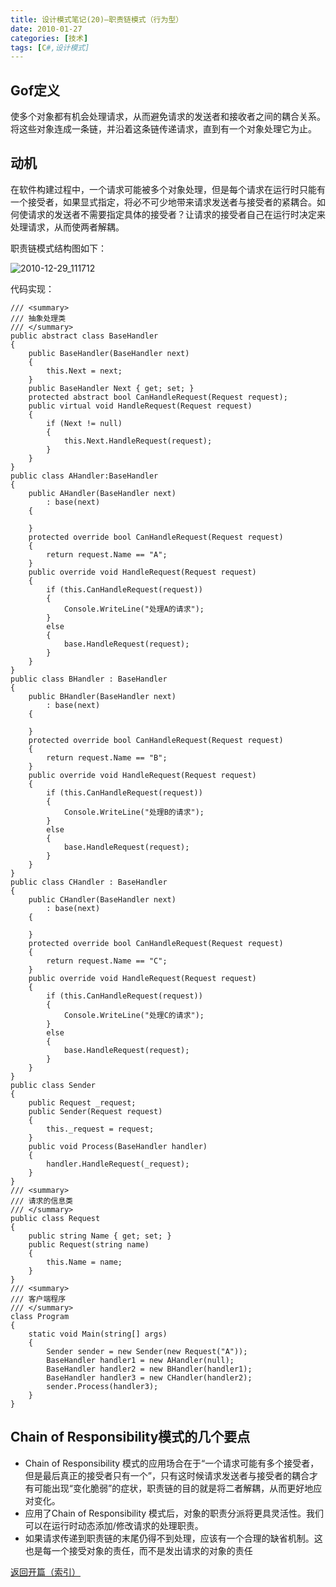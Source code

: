 ```yaml
---
title: 设计模式笔记(20)—职责链模式（行为型）
date: 2010-01-27
categories: [技术]
tags: [C#,设计模式]
---
```


## Gof定义

使多个对象都有机会处理请求，从而避免请求的发送者和接收者之间的耦合关系。将这些对象连成一条链，并沿着这条链传递请求，直到有一个对象处理它为止。

## 动机

在软件构建过程中，一个请求可能被多个对象处理，但是每个请求在运行时只能有一个接受者，如果显式指定，将必不可少地带来请求发送者与接受者的紧耦合。如何使请求的发送者不需要指定具体的接受者？让请求的接受者自己在运行时决定来处理请求，从而使两者解耦。

职责链模式结构图如下：

![2010-12-29_111712](https://cdn.jsdelivr.net/gh/oec2003/hblog-images/img/202201290613054.png)

代码实现：

```
/// <summary>
/// 抽象处理类
/// </summary>
public abstract class BaseHandler
{
    public BaseHandler(BaseHandler next)
    {
        this.Next = next;
    }
    public BaseHandler Next { get; set; }
    protected abstract bool CanHandleRequest(Request request);
    public virtual void HandleRequest(Request request)
    {
        if (Next != null)
        {
            this.Next.HandleRequest(request);
        }
    }
}
public class AHandler:BaseHandler
{
    public AHandler(BaseHandler next)
        : base(next)
    {

    }
    protected override bool CanHandleRequest(Request request)
    {
        return request.Name == "A";
    }
    public override void HandleRequest(Request request)
    {
        if (this.CanHandleRequest(request))
        {
            Console.WriteLine("处理A的请求");
        }
        else
        {
            base.HandleRequest(request);
        }
    }
}
public class BHandler : BaseHandler
{
    public BHandler(BaseHandler next)
        : base(next)
    {

    }
    protected override bool CanHandleRequest(Request request)
    {
        return request.Name == "B";
    }
    public override void HandleRequest(Request request)
    {
        if (this.CanHandleRequest(request))
        {
            Console.WriteLine("处理B的请求");
        }
        else
        {
            base.HandleRequest(request);
        }
    }
}
public class CHandler : BaseHandler
{
    public CHandler(BaseHandler next)
        : base(next)
    {

    }
    protected override bool CanHandleRequest(Request request)
    {
        return request.Name == "C";
    }
    public override void HandleRequest(Request request)
    {
        if (this.CanHandleRequest(request))
        {
            Console.WriteLine("处理C的请求");
        }
        else
        {
            base.HandleRequest(request);
        }
    }
}
public class Sender
{
    public Request _request;
    public Sender(Request request)
    {
        this._request = request;
    }
    public void Process(BaseHandler handler)
    {
        handler.HandleRequest(_request);
    }
}
/// <summary>
/// 请求的信息类
/// </summary>
public class Request
{
    public string Name { get; set; }
    public Request(string name)
    {
        this.Name = name;
    }
}
/// <summary>
/// 客户端程序
/// </summary>
class Program
{
    static void Main(string[] args)
    {
        Sender sender = new Sender(new Request("A"));
        BaseHandler handler1 = new AHandler(null);
        BaseHandler handler2 = new BHandler(handler1);
        BaseHandler handler3 = new CHandler(handler2);
        sender.Process(handler3);
    }
}
```

## Chain of Responsibility模式的几个要点

* Chain of Responsibility 模式的应用场合在于“一个请求可能有多个接受者，但是最后真正的接受者只有一个”，只有这时候请求发送者与接受者的耦合才有可能出现“变化脆弱”的症状，职责链的目的就是将二者解耦，从而更好地应对变化。
* 应用了Chain of Responsibility 模式后，对象的职责分派将更具灵活性。我们可以在运行时动态添加/修改请求的处理职责。
* 如果请求传递到职责链的末尾仍得不到处理，应该有一个合理的缺省机制。这也是每一个接受对象的责任，而不是发出请求的对象的责任

[返回开篇（索引）](http://blog.fwhyy.com/2009/11/design-patterns-notes-1-index/)

